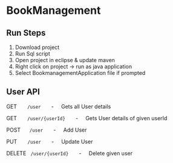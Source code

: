 # BookManagement

## Run Steps

1. Download project
2. Run Sql script
3. Open project in eclipse & update maven
4. Right click on project -> run as java application
5. Select BookmanagementApplication file if prompted

## User API

GET &nbsp;&nbsp;&nbsp;&nbsp;&nbsp;&nbsp;```/user```&nbsp;&nbsp;&nbsp;&nbsp;&nbsp;&nbsp; - &nbsp;&nbsp;&nbsp; Gets all User details

GET &nbsp;&nbsp;&nbsp;&nbsp;&nbsp;&nbsp;```/user/{userId}```&nbsp;&nbsp;&nbsp;&nbsp;&nbsp;&nbsp; - &nbsp;&nbsp;&nbsp; Gets User details of given userId

POST &nbsp;&nbsp;&nbsp;&nbsp;&nbsp;```/user```&nbsp;&nbsp;&nbsp;&nbsp;&nbsp;&nbsp; - &nbsp;&nbsp;&nbsp; Add User

PUT &nbsp;&nbsp;&nbsp;&nbsp;&nbsp;&nbsp;```/user```&nbsp;&nbsp;&nbsp;&nbsp;&nbsp;&nbsp; - &nbsp;&nbsp;&nbsp; Update User

DELETE &nbsp;&nbsp;```/user/{userId}```&nbsp;&nbsp;&nbsp;&nbsp;&nbsp;&nbsp; - &nbsp;&nbsp;&nbsp; Delete given user
